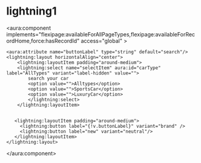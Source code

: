 # lightning1

<aura:component implements="flexipage:availableForAllPageTypes,flexipage:availableForRecordHome,force:hasRecordId" access="global" >
	
    <aura:attribute name="buttonLabel" type="string" default="search"/>
    <lightning:layout horizontalAlign="center">
        <lightning:layoutItem padding="around-medium">
        <lightning:select name="selectItem" aura:id="carType" label="AllTypes" variant="label-hidden" value="">
            search your car
            <option value="">Alltypes</option>
            <option value="">SportsCar</option> 
            <option value="">LuxuryCar</option>
            </lightning:select>
        </lightning:layoutItem>
        
        
       <lightning:layoutItem padding="around-medium">
         <lightning:button label="{!v.buttonLabel}" variant="brand" />
         <lightning:button label="new" variant="neutral"/>
       </lightning:layoutItem>
    </lightning:layout>
</aura:component>
